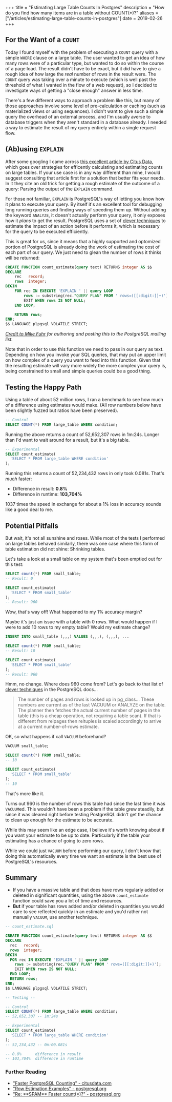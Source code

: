 +++
title = "Estimating Large Table Counts In Postgres"
description = "How do you find how many items are in a table without COUNT(*)?"
aliases = ["/articles/estimating-large-table-counts-in-postgres"]
date = 2019-02-26
+++

## For the Want of a `COUNT`

Today I found myself with the problem of executing a `COUNT` query with a simple `WHERE` clause on a large table. The user wanted to get an idea of how many rows were of a particular type, but wanted to do so within the course of a page load. The result didn't have to be exact, but it did have to give a rough idea of how large the _real_ number of rows in the result were. The `COUNT` query was taking over a minute to execute (which is well past the threshold of what I wanted in the flow of a web request), so I decided to investigate ways of getting a "close enough" answer in less time.

There's a few different ways to approach a problem like this, but many of those approaches involve some level of pre-calculation or caching (such as materialized views or using sequences). I didn't want to give such a simple query the overhead of an external process, and I'm usually averse to database triggers when they aren't standard in a database already. I needed a way to estimate the result of my query entirely within a single request flow.

## (Ab)using `EXPLAIN`

After some googling I came across [this excellent article by Citus Data](https://www.citusdata.com/blog/2016/10/12/count-performance), which goes over strategies for efficently calculating and estimating counts on large tables. If your use case is in any way different than mine, I would suggest consulting that article first for a solution that better fits your needs. In it they cite an old trick for getting a rough estimate of the outcome of a query: Parsing the output of the `EXPLAIN` command.

For those not familiar, `EXPLAIN` is PostgreSQL's way of letting you know how it plans to execute your query. By itself it's an excellent tool for debugging long running queries and finding ways of speeding them up. Without adding the keyword `ANALYZE`, it doesn't actually perform your query, it only exposes how it _plans_ to get the result. PostgreSQL uses a set of [clever techniques](https://www.postgresql.org/docs/10/row-estimation-examples.html) to estimate the impact of an action before it performs it, which is necessary for the query to be executed efficiently. 

This is great for us, since it means that a highly supported and optomized portion of PostgreSQL is already doing the work of estimating the cost of each part of our query. We just need to glean the number of rows it thinks will be returned:

```sql
CREATE FUNCTION count_estimate(query text) RETURNS integer AS $$
DECLARE
    rec   record;
    rows  integer;
BEGIN
    FOR rec IN EXECUTE 'EXPLAIN ' || query LOOP
        rows := substring(rec."QUERY PLAN" FROM ' rows=([[:digit:]]+)');
        EXIT WHEN rows IS NOT NULL;
    END LOOP;

    RETURN rows;
END;
$$ LANGUAGE plpgsql VOLATILE STRICT;
```

_[Credit to Mike Fuhr](https://www.postgresql.org/message-id/20050810133157.GA46247@winnie.fuhr.org) for authoring and posting this to the PostgreSQL mailing list._

Note that in order to use this function we need to pass in our query as text. Depending on how you invoke your SQL queries, that may put an upper limit on how complex of a query you want to feed into this function. Given that the resulting estimate will vary more widely the more complex your query is, being constrained to small and simple queries could be a good thing.

## Testing the Happy Path

Using a table of about 52 million rows, I ran a benchmark to see how much of a difference using estimates would make. (All row numbers below have been slightly fuzzed but ratios have been preserved).

```sql
-- Control
SELECT COUNT(*) FROM large_table WHERE condition; 
```

Running the above returns a count of 52,652,307 rows in 1m:24s. Longer than I'd want to wait around for a result, but it's a big table.

```sql
-- Experimental
SELECT count_estimate(
  'SELECT * FROM large_table WHERE condition'
); 
```

Running this returns a count of 52,234,432 rows in only took 0.081s. That's _much_ faster:

- Difference in result:     **0.8%**
- Difference in runtime:    **103,704%**

1037 times the speed in exchange for about a 1% loss in accuracy sounds like a good deal to me.

## Potential Pitfalls

But wait, it's not all sunshine and roses. While most of the tests I performed on large tables behaved similarly, there was one case where this form of table estimation did not shine: Shrinking tables.

Let's take a look at a small table on my system that's been emptied out for this test:

```sql
SELECT count(*) FROM small_table;
-- Result: 0

SELECT count_estimate(
  'SELECT * FROM small_table'
); 
-- Result: 960
```

Wow, that's way off! What happened to my 1% accuracy margin? 

Maybe it's just an issue with a table with 0 rows. What would happen if I were to add 10 rows to my empty table? Would my estimate change?

```sql
INSERT INTO small_table (,,,) VALUES (,,,), (,,,), ...

SELECT count(*) FROM small_table;
-- Result: 10 

SELECT count_estimate(
  'SELECT * FROM small_table'
); 
-- Result: 960
```

Hmm, no change. Where does 960 come from? Let's go back to that list of [clever techniques](https://www.postgresql.org/docs/10/row-estimation-examples.html) in the PostgreSQL docs...

> The number of pages and rows is looked up in pg_class... These numbers are current as of the last VACUUM or ANALYZE on the table. The planner then fetches the actual current number of pages in the table (this is a cheap operation, not requiring a table scan). If that is different from relpages then reltuples is scaled accordingly to arrive at a current number-of-rows estimate.

OK, so what happens if call `VACUUM` beforehand?

```sql
VACUUM small_table;

SELECT count(*) FROM small_table;
-- 10

SELECT count_estimate(
  'SELECT * FROM small_table'
); 
-- 10
```

That's more like it.

Turns out 960 is the number of rows this table had since the last time it was `VACUUM`ed. This wouldn't have been a problem if the table grew steadily, but since it was cleared right before testing PostgreSQL didn't get the chance to clean up enough for the estimate to be accurate.

While this may seem like an edge case, I believe it's worth knowing about if you want your estimate to be up to date. Particularly if the table your estimating has a chance of going to zero rows.

While we could just `VACUUM` before performing our query, I don't know that doing this automatically every time we want an estimate is the best use of PostgreSQL's resources.

## Summary

- If you have a massive table and that does have rows regularly added or deleted in significant quantities, using the above `count_estimate` function could save you a lot of time and resources.
- **But** if your table has rows added and/or deleted in quantities you would care to see reflected quickly in an estimate and you'd rather not manually `VACUUM`, use another technique.

```sql
-- count_estimate.sql

CREATE FUNCTION count_estimate(query text) RETURNS integer AS $$
DECLARE
  rec   record;
  rows  integer;
BEGIN
  FOR rec IN EXECUTE 'EXPLAIN ' || query LOOP
    rows := substring(rec."QUERY PLAN" FROM ' rows=([[:digit:]]+)');
    EXIT WHEN rows IS NOT NULL;
  END LOOP;
  RETURN rows;
END;
$$ LANGUAGE plpgsql VOLATILE STRICT;

-- Testing --

-- Control
SELECT COUNT(*) FROM large_table WHERE condition; 
-- 52,652,307 -- 1m:24s

-- Experimental
SELECT count_estimate(
  'SELECT * FROM large_table WHERE condition'
); 
-- 52,234,432 -- 0m:00.081s

-- 0.8%      difference in result
-- 103,704%  difference in runtime
```

### Further Reading

- ["Faster PostgreSQL Counting" - citusdata.com](https://www.citusdata.com/blog/2016/10/12/count-performance#dup_counts_estimated_filtered)
- ["Row Estimation Examples" - postgresql.org](https://www.postgresql.org/docs/10/row-estimation-examples.html)
- ["Re: \*\*SPAM\*\* Faster count(*)?" - postgresql.org](https://www.postgresql.org/message-id/20050810133157.GA46247@winnie.fuhr.org)